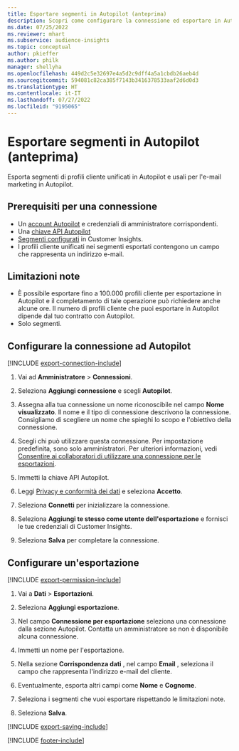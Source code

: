 ```yaml
---
title: Esportare segmenti in Autopilot (anteprima)
description: Scopri come configurare la connessione ed esportare in Autopilot.
ms.date: 07/25/2022
ms.reviewer: mhart
ms.subservice: audience-insights
ms.topic: conceptual
author: pkieffer
ms.author: philk
manager: shellyha
ms.openlocfilehash: 449d2c5e32697e4a5d2c9dff4a5a1cbdb26aeb4d
ms.sourcegitcommit: 594081c82ca385f7143b3416378533aaf2d6d0d3
ms.translationtype: HT
ms.contentlocale: it-IT
ms.lasthandoff: 07/27/2022
ms.locfileid: "9195065"
---
```

# <a name="export-segments-to-autopilot-preview"></a>Esportare segmenti in Autopilot (anteprima)

Esporta segmenti di profili cliente unificati in Autopilot e usali per l'e-mail marketing in Autopilot.

## <a name="prerequisites-for-a-connection"></a>Prerequisiti per una connessione

- Un [account Autopilot](https://www.autopilothq.com/) e credenziali di amministratore corrispondenti.
- Una [chiave API Autopilot](https://autopilot.docs.apiary.io/#)
- [Segmenti configurati](segments.md) in Customer Insights.
- I profili cliente unificati nei segmenti esportati contengono un campo che rappresenta un indirizzo e-mail.

## <a name="known-limitations"></a>Limitazioni note

- È possibile esportare fino a 100.000 profili cliente per esportazione in Autopilot e il completamento di tale operazione può richiedere anche alcune ore. Il numero di profili cliente che puoi esportare in Autopilot dipende dal tuo contratto con Autopilot.
- Solo segmenti.

## <a name="set-up-connection-to-autopilot"></a>Configurare la connessione ad Autopilot

[!INCLUDE [export-connection-include](includes/export-connection-admn.md)]

1. Vai ad **Amministratore** > **Connessioni**.

1. Seleziona **Aggiungi connessione** e scegli **Autopilot**.

1. Assegna alla tua connessione un nome riconoscibile nel campo **Nome visualizzato**. Il nome e il tipo di connessione descrivono la connessione. Consigliamo di scegliere un nome che spieghi lo scopo e l'obiettivo della connessione.

1. Scegli chi può utilizzare questa connessione. Per impostazione predefinita, sono solo amministratori. Per ulteriori informazioni, vedi [Consentire ai collaboratori di utilizzare una connessione per le esportazioni](connections.md#allow-contributors-to-use-a-connection-for-exports).

1. Immetti la chiave API Autopilot.

1. Leggi [Privacy e conformità dei dati](connections.md#data-privacy-and-compliance) e seleziona **Accetto**.

1. Seleziona **Connetti** per inizializzare la connessione.

1. Seleziona **Aggiungi te stesso come utente dell'esportazione** e fornisci le tue credenziali di Customer Insights.

1. Seleziona **Salva** per completare la connessione.

## <a name="configure-an-export"></a>Configurare un'esportazione

[!INCLUDE [export-permission-include](includes/export-permission.md)]

1. Vai a **Dati** > **Esportazioni**.

1. Seleziona **Aggiungi esportazione**.

1. Nel campo **Connessione per esportazione** seleziona una connessione dalla sezione Autopilot. Contatta un amministratore se non è disponibile alcuna connessione.

1. Immetti un nome per l'esportazione.

1. Nella sezione **Corrispondenza dati** , nel campo **Email** , seleziona il campo che rappresenta l'indirizzo e-mail del cliente.

1. Eventualmente, esporta altri campi come **Nome** e **Cognome**.

1. Seleziona i segmenti che vuoi esportare rispettando le limitazioni note.

1. Seleziona **Salva**.

[!INCLUDE [export-saving-include](includes/export-saving.md)]

[!INCLUDE [footer-include](includes/footer-banner.md)]
